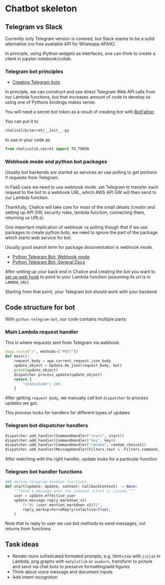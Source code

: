 # Chatbot skeleton

## Telegram vs Slack

Currently only Telegram version is covered, but Slack seems to be a solid alternative (no free available API for Whatsapp AFAIK).

In principle, using iPython widgets as interfaces, one can think to create a client in jupyter notebook/collab.

### Telegram bot principles

- [Creating Telegram bots](https://core.telegram.org/bots)

In principle, we can construct and use direct Telegram Web API calls from our Lambda functions, 
but that increases amount of code to develop so using one of Pythons bindings makes sense.

You will need a secret bot token as a result of creating bot with [BotFather](https://telegram.me/botfather).

You can put it to
```bash
chalicelib/secret/__init__.py
```

to use in your code as

```python
from chalicelib.secret import TG_TOKEN
```

### Webhook mode and python bot packages

Usually bot backends are started as services an use polling to get portions if requests from Telegram.

In FaaS case we need to use webhook mode: set Telegram to transfer each request to the bot to a webhook URL, which AWS API GW will then send to our Lambda function.

Thankfully, Chalice will take care for most of the small details (creatin and setting up API GW, security roles, lambda function, connecting them, returning us URLs).

One important implication of webhook vs polling though that if we use packages to create python bots, we need to ignore the part of the package which starts web service for bot.

Usually good search term for package dosumentation is webhook mode.

* [Python Telegram Bot: Webhook mode](https://github.com/python-telegram-bot/python-telegram-bot/wiki/Webhooks)
* [Python Telegram Bot: General Docs](https://github.com/python-telegram-bot/python-telegram-bot)

After setting up your back end in Chalice and creating the bot you want to [set up web hook](docs/webhook-setup.ipynb) to point to your Lambda function (assuming its url is in `LAMBDA_URL`)

Starting from that point, your Telegram bot should work with your backend

## Code structure for bot

With `python-telegram-bot`, our code contains multiple parts:

### Main Lambda request handler

This is where requests sent from Telegram via webhook.

```python
@app.route("/", methods=["POST"])
def main():
    request_body = app.current_request.json_body
    update_object = Update.de_json(request_body, bot)
    print(update_object)
    dispatcher.process_update(update_object)
    return {
        "statusCode": 200
    }
```

After getting `request_body`, we manually call bot `dispatcher` to process updates we got.

This process looks for handlers for different types of updates

### Telegram bot dispatcher handlers

```python
dispatcher.add_handler(CommandHandler("start", start))
dispatcher.add_handler(CommandHandler("key", key))
dispatcher.add_handler(CommandHandler("random", random_choice1))
dispatcher.add_handler(MessageHandler(Filters.text & ~Filters.command, echo))
```

After matching with the right handler, update looks for a particular function

### Telegram bot handler functions

```python
### define telegram handler functions
def start(update: Update, context: CallbackContext) -> None:
    """Send a message when the command /start is issued."""
    user = update.effective_user
    update.message.reply_markdown_v2(
        fr"Hi {user.mention_markdown_v2()}",
        reply_markup=ForceReply(selective=True),
    )
```

Note that to reply to user we use bot methods to send messages, not returns from functions

## Task ideas

- Render more sofisticated formated prompts, e.g. html+css with `jinja2` in Lambda, png graphs with `matplotlib` or `seaborn`, transform to picture and send via chat bots to preserve formatting/add figures
- Think about voice message and document inputs
- Add intent recognition